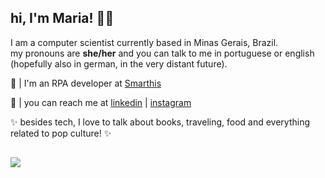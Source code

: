 ## hi, I'm Maria! 👋🏻

I am a computer scientist currently based in Minas Gerais, Brazil.       
my pronouns are **she/her** and you can talk to me in portuguese or english (hopefully also in german, in the very distant future).

  💼 | I'm an RPA developer at [Smarthis](https://smarthis.com/) 
  
  📧 | you can reach me at [linkedin](https://www.linkedin.com/in/maria-lu%C3%ADsa-riolino-guimar%C3%A3es/) | [instagram](https://www.instagram.com/marialuisarg_/)

✨ besides tech, I love to talk about books, traveling, food and everything related to pop culture! ✨

##

<a href="https://github.com/marialuisarg">
  <img width="auto" height="auto" align="center" src="https://github-readme-stats.vercel.app/api/top-langs/?username=marialuisarg&layout=compact&theme=tokyonight&hide_border=true" />
</a>
